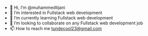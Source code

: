 - 👋 Hi, I’m @muhammedtijani
- 👀 I’m interested in Fullstack web development
- 🌱 I’m currently learning Fullstack web development
- 💞️ I’m looking to collaborate on any Fullstack web development job
- 📫 How to reach me tundecool23@gmail.com

<!---
muhammedtijani is a ✨ special ✨ repository because its `README.md` (this file) appears on your GitHub profile.
You can click the Preview link to take a look at your changes.
--->

